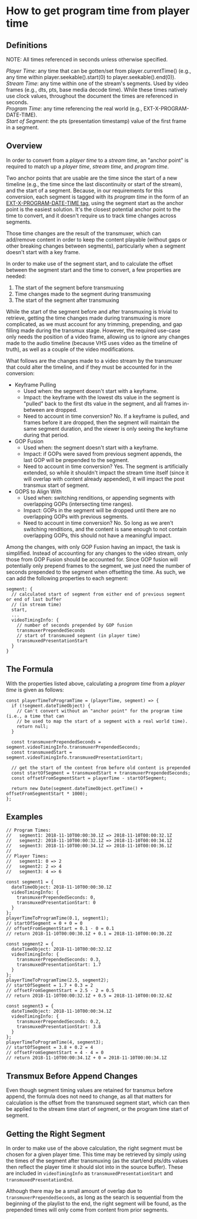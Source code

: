 # How to get program time from player time

## Definitions

NOTE: All times referenced in seconds unless otherwise specified.

*Player Time*: any time that can be gotten/set from player.currentTime() (e.g., any time within player.seekable().start(0) to player.seekable().end(0)).<br />
*Stream Time*: any time within one of the stream's segments. Used by video frames (e.g., dts, pts, base media decode time). While these times natively use clock values, throughout the document the times are referenced in seconds.<br />
*Program Time*: any time referencing the real world (e.g., EXT-X-PROGRAM-DATE-TIME).<br />
*Start of Segment*: the pts (presentation timestamp) value of the first frame in a segment.<br />

## Overview

In order to convert from a *player time* to a *stream time*, an "anchor point" is required to match up a *player time*, *stream time*, and *program time*.

Two anchor points that are usable are the time since the start of a new timeline (e.g., the time since the last discontinuity or start of the stream), and the start of a segment. Because, in our requirements for this conversion, each segment is tagged with its *program time* in the form of an [EXT-X-PROGRAM-DATE-TIME tag](https://tools.ietf.org/html/draft-pantos-http-live-streaming-23#section-4.3.2.6), using the segment start as the anchor point is the easiest solution. It's the closest potential anchor point to the time to convert, and it doesn't require us to track time changes across segments.

Those time changes are the result of the transmuxer, which can add/remove content in order to keep the content playable (without gaps or other breaking changes between segments), particularly when a segment doesn't start with a key frame.

In order to make use of the segment start, and to calculate the offset between the segment start and the time to convert, a few properties are needed:

1. The start of the segment before transmuxing
1. Time changes made to the segment during transmuxing
1. The start of the segment after transmuxing

While the start of the segment before and after transmuxing is trivial to retrieve, getting the time changes made during transmuxing is more complicated, as we must account for any trimming, prepending, and gap filling made during the transmux stage. However, the required use-case only needs the position of a video frame, allowing us to ignore any changes made to the audio timeline (because VHS uses video as the timeline of truth), as well as a couple of the video modifications.

What follows are the changes made to a video stream by the transmuxer that could alter the timeline, and if they must be accounted for in the conversion:

* Keyframe Pulling
  * Used when: the segment doesn't start with a keyframe.
  * Impact: the keyframe with the lowest dts value in the segment is "pulled" back to the first dts value in the segment, and all frames in-between are dropped.
  * Need to account in time conversion? No. If a keyframe is pulled, and frames before it are dropped, then the segment will maintain the same segment duration, and the viewer is only seeing the keyframe during that period.
* GOP Fusion
  * Used when: the segment doesn't start with a keyframe.
  * Impact: if GOPs were saved from previous segment appends, the last GOP will be prepended to the segment.
  * Need to account in time conversion? Yes. The segment is artificially extended, so while it shouldn't impact the stream time itself (since it will overlap with content already appended), it will impact the post transmux start of segment.
* GOPS to Align With
  * Used when: switching renditions, or appending segments with overlapping GOPs (intersecting time ranges).
  * Impact: GOPs in the segment will be dropped until there are no overlapping GOPs with previous segments.
  * Need to account in time conversion? No. So long as we aren't switching renditions, and the content is sane enough to not contain overlapping GOPs, this should not have a meaningful impact.

Among the changes, with only GOP Fusion having an impact, the task is simplified. Instead of accounting for any changes to the video stream, only those from GOP Fusion should be accounted for. Since GOP fusion will potentially only prepend frames to the segment, we just need the number of seconds prepended to the segment when offsetting the time. As such, we can add the following properties to each segment:

```
segment: {
  // calculated start of segment from either end of previous segment or end of last buffer
  // (in stream time)
  start,
  ...
  videoTimingInfo: {
    // number of seconds prepended by GOP fusion
    transmuxerPrependedSeconds
    // start of transmuxed segment (in player time)
    transmuxedPresentationStart
  }
}
```

## The Formula

With the properties listed above, calculating a *program time* from a *player time* is given as follows:

```
const playerTimeToProgramTime = (playerTime, segment) => {
  if (!segment.dateTimeObject) {
    // Can't convert without an "anchor point" for the program time (i.e., a time that can
    // be used to map the start of a segment with a real world time).
    return null;
  }

  const transmuxerPrependedSeconds = segment.videoTimingInfo.transmuxerPrependedSeconds;
  const transmuxedStart = segment.videoTimingInfo.transmuxedPresentationStart;

  // get the start of the content from before old content is prepended
  const startOfSegment = transmuxedStart + transmuxerPrependedSeconds;
  const offsetFromSegmentStart = playerTime - startOfSegment;

  return new Date(segment.dateTimeObject.getTime() + offsetFromSegmentStart * 1000);
};
```

## Examples

```
// Program Times:
//   segment1: 2018-11-10T00:00:30.1Z => 2018-11-10T00:00:32.1Z
//   segment2: 2018-11-10T00:00:32.1Z => 2018-11-10T00:00:34.1Z
//   segment3: 2018-11-10T00:00:34.1Z => 2018-11-10T00:00:36.1Z
//
// Player Times:
//   segment1: 0 => 2
//   segment2: 2 => 4
//   segment3: 4 => 6

const segment1 = {
  dateTimeObject: 2018-11-10T00:00:30.1Z
  videoTimingInfo: {
    transmuxerPrependedSeconds: 0,
    transmuxedPresentationStart: 0
  }
};
playerTimeToProgramTime(0.1, segment1);
// startOfSegment = 0 + 0 = 0
// offsetFromSegmentStart = 0.1 - 0 = 0.1
// return 2018-11-10T00:00:30.1Z + 0.1 = 2018-11-10T00:00:30.2Z

const segment2 = {
  dateTimeObject: 2018-11-10T00:00:32.1Z
  videoTimingInfo: {
    transmuxerPrependedSeconds: 0.3,
    transmuxedPresentationStart: 1.7
  }
};
playerTimeToProgramTime(2.5, segment2);
// startOfSegment = 1.7 + 0.3 = 2
// offsetFromSegmentStart = 2.5 - 2 = 0.5
// return 2018-11-10T00:00:32.1Z + 0.5 = 2018-11-10T00:00:32.6Z

const segment3 = {
  dateTimeObject: 2018-11-10T00:00:34.1Z
  videoTimingInfo: {
    transmuxerPrependedSeconds: 0.2,
    transmuxedPresentationStart: 3.8
  }
};
playerTimeToProgramTime(4, segment3);
// startOfSegment = 3.8 + 0.2 = 4
// offsetFromSegmentStart = 4 - 4 = 0
// return 2018-11-10T00:00:34.1Z + 0 = 2018-11-10T00:00:34.1Z
```

## Transmux Before Append Changes

Even though segment timing values are retained for transmux before append, the formula does not need to change, as all that matters for calculation is the offset from the transmuxed segment start, which can then be applied to the stream time start of segment, or the program time start of segment.

## Getting the Right Segment

In order to make use of the above calculation, the right segment must be chosen for a given player time. This time may be retrieved by simply using the times of the segment after transmuxing (as the start/end pts/dts values then reflect the player time it should slot into in the source buffer). These are included in `videoTimingInfo` as `transmuxedPresentationStart` and `transmuxedPresentationEnd`.

Although there may be a small amount of overlap due to `transmuxerPrependedSeconds`, as long as the search is sequential from the beginning of the playlist to the end, the right segment will be found, as the prepended times will only come from content from prior segments.
